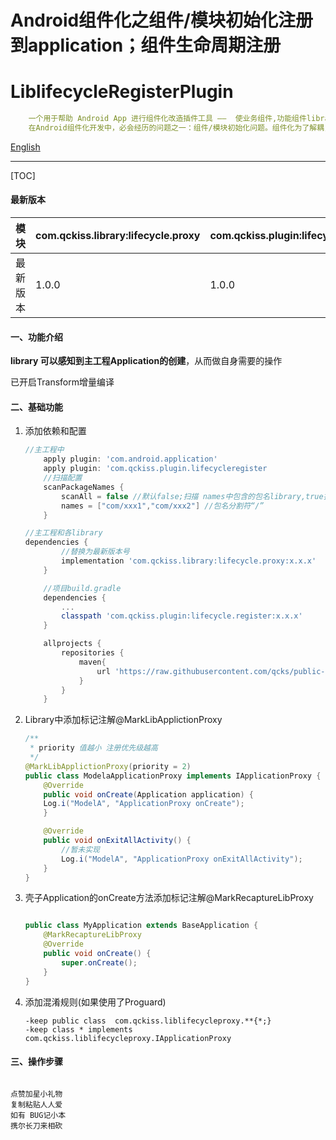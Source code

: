 # Android组件化之组件/模块初始化注册到application；组件生命周期注册

# LiblifecycleRegisterPlugin

```yaml
    一个用于帮助 Android App 进行组件化改造插件工具 ——  使业务组件,功能组件library 可以感知到主工程Application的创建与退出；
    在Android组件化开发中，必会经历的问题之一：组件/模块初始化问题。组件化为了解耦，每个组件/模块有不同的功能，例如不同组件/模块要在application中初始化一些第三方SDK或本组件/模块需要在application初始化时做一些操作。
```

[English](https://github.com/qcks/public-maven-repo/blob/master/com/qckiss/plugin/lifecycle.register/README.md)

---

[TOC]



#### 最新版本

| 模块     | com.qckiss.library:lifecycle.proxy | com.qckiss.plugin:lifecycle.register |
| -------- | ---------------------------------- | ------------------------------------ |
| 最新版本 | 1.0.0                              | 1.0.0                                |

#### 一、功能介绍
**library 可以感知到主工程Application的创建**，从而做自身需要的操作

已开启Transform增量编译

#### 二、基础功能
1. 添加依赖和配置
   
    ```groovy
    //主工程中
        apply plugin: 'com.android.application'
        apply plugin: 'com.qckiss.plugin.lifecycleregister
        //扫描配置
        scanPackageNames {
            scanAll = false //默认false;扫描 names中包含的包名library,true扫描所有
            names = ["com/xxx1","com/xxx2"] //包名分割符“/”
        }
    ```
    
    ``` groovy
    //主工程和各library
    dependencies {
            //替换为最新版本号
            implementation 'com.qckiss.library:lifecycle.proxy:x.x.x'
        }
    ```
    
    ```groovy
        //项目build.gradle
	    dependencies {
        	...
            classpath 'com.qckiss.plugin:lifecycle.register:x.x.x'
        }
    
        allprojects {
            repositories {
                maven{
                    url 'https://raw.githubusercontent.com/qcks/public-maven-repo/master'
                }
            }
        }
    ```
    
    
    
2. Library中添加标记注解@MarkLibApplictionProxy

    ``` java
    /**
     * priority 值越小 注册优先级越高
     */
    @MarkLibApplictionProxy(priority = 2)
    public class ModelaApplicationProxy implements IApplicationProxy {
        @Override
        public void onCreate(Application application) {
        Log.i("ModelA", "ApplicationProxy onCreate");
        }
    
        @Override
        public void onExitAllActivity() {
            //暂未实现
            Log.i("ModelA", "ApplicationProxy onExitAllActivity");
        }
    }
    ```

3. 壳子Application的onCreate方法添加标记注解@MarkRecaptureLibProxy

    ```java
    
    public class MyApplication extends BaseApplication {
        @MarkRecaptureLibProxy
        @Override
        public void onCreate() {
            super.onCreate();
        }
    }
    ```

4. 添加混淆规则(如果使用了Proguard)

    ``` 
    -keep public class  com.qckiss.liblifecycleproxy.**{*;}
    -keep class * implements com.qckiss.liblifecycleproxy.IApplicationProxy
    ```

#### 三、操作步骤

```

点赞加星小礼物
复制粘贴人人爱
如有 BUG记小本
携尔长刀来相砍

```



